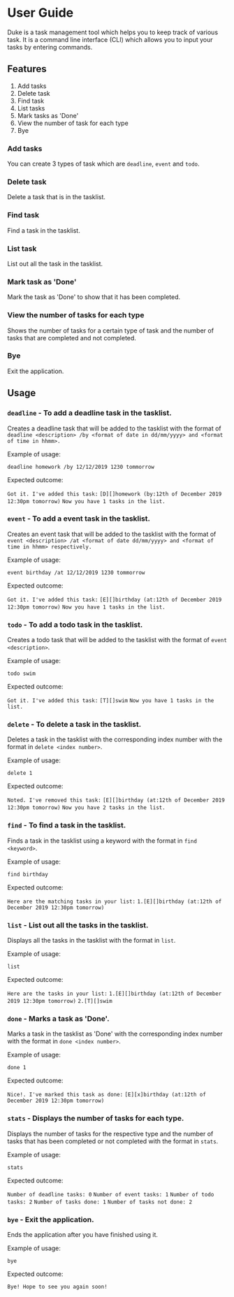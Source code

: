 # User Guide
Duke is a task management tool which helps you to keep track of various task. It is a command line interface (CLI) which allows you to input your tasks by entering commands.
## Features 
1. Add tasks
2. Delete task
3. Find task
4. List tasks
5. Mark tasks as 'Done'
6. View the number of task for each type
7. Bye

### Add tasks 
You can create 3 types of task which are `deadline`, `event` and `todo`. 

### Delete task
Delete a task that is in the tasklist.

### Find task
Find a task in the tasklist.

### List task
List out all the task in the tasklist.

### Mark task as 'Done'
Mark the task as 'Done' to show that it has been completed.

### View the number of tasks for each type
Shows the number of tasks for a certain type of task and the number of tasks that are completed and not completed.

### Bye
Exit the application.

## Usage

### `deadline` - To add a deadline task in the tasklist.

Creates a deadline task that will be added to the tasklist with the format of `deadline <description> /by <format of date in dd/mm/yyyy> and <format of time in hhmm>.`

Example of usage: 

`deadline homework /by 12/12/2019 1230 tommorrow`

Expected outcome:

`Got it. I've added this task:`
`[D][]homework (by:12th of December 2019 12:30pm tomorrow)`
`Now you have 1 tasks in the list.`

### `event` - To add a event task in the tasklist.

Creates an event task that will be added to the tasklist with the format of `event <description> /at <format of date dd/mm/yyyy> and <format of time in hhmm> respectively.`

Example of usage: 

`event birthday /at 12/12/2019 1230 tommorrow`

Expected outcome:

`Got it. I've added this task:`
`[E][]birthday (at:12th of December 2019 12:30pm tomorrow)`
`Now you have 1 tasks in the list.`

### `todo` - To add a todo task in the tasklist.

Creates a todo task that will be added to the tasklist with the format of `event <description>`.

Example of usage: 

`todo swim`

Expected outcome:

`Got it. I've added this task:`
`[T][]swim`
`Now you have 1 tasks in the list.`

### `delete` - To delete a task in the tasklist.

Deletes a task in the tasklist with the corresponding index number with the format in `delete <index number>`.

Example of usage: 

`delete 1`

Expected outcome:

`Noted. I've removed this task:`
`[E][]birthday (at:12th of December 2019 12:30pm tomorrow)`
`Now you have 2 tasks in the list.`

### `find` - To find a task in the tasklist.

Finds a task in the tasklist using a keyword with the format in `find <keyword>`.

Example of usage: 

`find birthday`

Expected outcome:

`Here are the matching tasks in your list:`
`1.[E][]birthday (at:12th of December 2019 12:30pm tomorrow)`

### `list` - List out all the tasks in the tasklist.

Displays all the tasks in the tasklist  with the format in `list`.

Example of usage: 

`list`

Expected outcome:

`Here are the tasks in your list:`
`1.[E][]birthday (at:12th of December 2019 12:30pm tomorrow)`
`2.[T][]swim`

### `done` - Marks a task as 'Done'.

Marks a task in the tasklist as 'Done' with the corresponding index number with the format in `done <index number>`.

Example of usage: 

`done 1`

Expected outcome:

`Nice!. I've marked this task as done:`
`[E][x]birthday (at:12th of December 2019 12:30pm tomorrow)`

### `stats` - Displays the number of tasks for each type.

Displays the number of tasks for the respective type and the number of tasks that has been completed or not completed with the format in `stats`.

Example of usage: 

`stats`

Expected outcome:

`Number of deadline tasks: 0`
`Number of event tasks: 1`
`Number of todo tasks: 2`
`Number of tasks done: 1`
`Number of tasks not done: 2`

### `bye` - Exit the application.

Ends the application after you have finished using it.

Example of usage: 

`bye`

Expected outcome:

`Bye! Hope to see you again soon!`